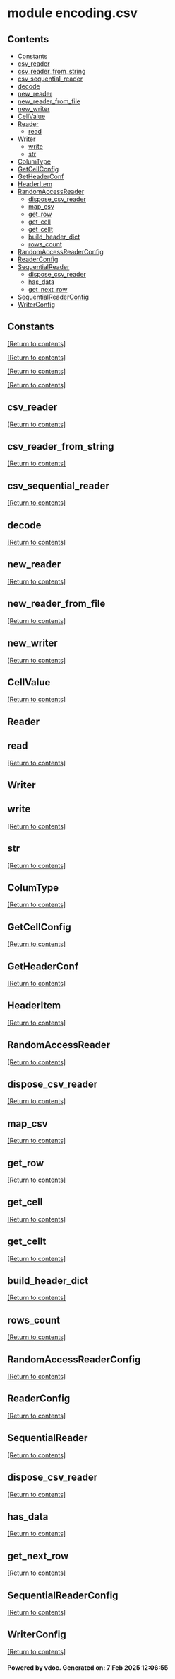 # module encoding.csv


## Contents
- [Constants](#Constants)
- [csv_reader](#csv_reader)
- [csv_reader_from_string](#csv_reader_from_string)
- [csv_sequential_reader](#csv_sequential_reader)
- [decode](#decode)
- [new_reader](#new_reader)
- [new_reader_from_file](#new_reader_from_file)
- [new_writer](#new_writer)
- [CellValue](#CellValue)
- [Reader](#Reader)
  - [read](#read)
- [Writer](#Writer)
  - [write](#write)
  - [str](#str)
- [ColumType](#ColumType)
- [GetCellConfig](#GetCellConfig)
- [GetHeaderConf](#GetHeaderConf)
- [HeaderItem](#HeaderItem)
- [RandomAccessReader](#RandomAccessReader)
  - [dispose_csv_reader](#dispose_csv_reader)
  - [map_csv](#map_csv)
  - [get_row](#get_row)
  - [get_cell](#get_cell)
  - [get_cellt](#get_cellt)
  - [build_header_dict](#build_header_dict)
  - [rows_count](#rows_count)
- [RandomAccessReaderConfig](#RandomAccessReaderConfig)
- [ReaderConfig](#ReaderConfig)
- [SequentialReader](#SequentialReader)
  - [dispose_csv_reader](#dispose_csv_reader)
  - [has_data](#has_data)
  - [get_next_row](#get_next_row)
- [SequentialReaderConfig](#SequentialReaderConfig)
- [WriterConfig](#WriterConfig)

## Constants
[[Return to contents]](#Contents)

[[Return to contents]](#Contents)

[[Return to contents]](#Contents)

[[Return to contents]](#Contents)

## csv_reader
[[Return to contents]](#Contents)

## csv_reader_from_string
[[Return to contents]](#Contents)

## csv_sequential_reader
[[Return to contents]](#Contents)

## decode
[[Return to contents]](#Contents)

## new_reader
[[Return to contents]](#Contents)

## new_reader_from_file
[[Return to contents]](#Contents)

## new_writer
[[Return to contents]](#Contents)

## CellValue
[[Return to contents]](#Contents)

## Reader
## read
[[Return to contents]](#Contents)

## Writer
## write
[[Return to contents]](#Contents)

## str
[[Return to contents]](#Contents)

## ColumType
[[Return to contents]](#Contents)

## GetCellConfig
[[Return to contents]](#Contents)

## GetHeaderConf
[[Return to contents]](#Contents)

## HeaderItem
[[Return to contents]](#Contents)

## RandomAccessReader
[[Return to contents]](#Contents)

## dispose_csv_reader
[[Return to contents]](#Contents)

## map_csv
[[Return to contents]](#Contents)

## get_row
[[Return to contents]](#Contents)

## get_cell
[[Return to contents]](#Contents)

## get_cellt
[[Return to contents]](#Contents)

## build_header_dict
[[Return to contents]](#Contents)

## rows_count
[[Return to contents]](#Contents)

## RandomAccessReaderConfig
[[Return to contents]](#Contents)

## ReaderConfig
[[Return to contents]](#Contents)

## SequentialReader
[[Return to contents]](#Contents)

## dispose_csv_reader
[[Return to contents]](#Contents)

## has_data
[[Return to contents]](#Contents)

## get_next_row
[[Return to contents]](#Contents)

## SequentialReaderConfig
[[Return to contents]](#Contents)

## WriterConfig
[[Return to contents]](#Contents)

#### Powered by vdoc. Generated on: 7 Feb 2025 12:06:55
